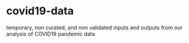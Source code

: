 # covid19-data
temporary, non curated, and non validated inputs and outputs from our analysis of COVID19 pandemic data
